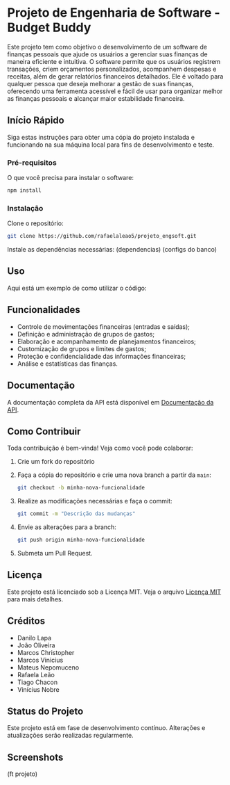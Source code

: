 # Projeto de Engenharia de Software - Budget Buddy

Este projeto tem como objetivo o desenvolvimento de um software de finanças pessoais que ajude os usuários a gerenciar suas finanças de maneira eficiente e intuitiva. O software permite que os usuários registrem transações, criem orçamentos personalizados, acompanhem despesas e receitas, além de gerar relatórios financeiros detalhados. Ele é voltado para qualquer pessoa que deseja melhorar a gestão de suas finanças, oferecendo uma ferramenta acessível e fácil de usar para organizar melhor as finanças pessoais e alcançar maior estabilidade financeira.

## Início Rápido

Siga estas instruções para obter uma cópia do projeto instalada e funcionando na sua máquina local para fins de desenvolvimento e teste.

### Pré-requisitos

O que você precisa para instalar o software:

```bash
npm install
```

### Instalação

Clone o repositório:

```bash
git clone https://github.com/rafaelaleao5/projeto_engsoft.git
```

Instale as dependências necessárias:
(dependencias)
(configs do banco)

## Uso

Aqui está um exemplo de como utilizar o código:

## Funcionalidades

- Controle de movimentações financeiras (entradas e saídas);
- Definição e administração de grupos de gastos;
- Elaboração e acompanhamento de planejamentos financeiros;
- Customização de grupos e limites de gastos;
- Proteção e confidencialidade das informações financeiras;
- Análise e estatísticas das finanças.

## Documentação

A documentação completa da API está disponível em [Documentação da API](https://github.com/rafaelaleao5/projeto_engsoft/blob/main/artefatos/API_documentation.md).

## Como Contribuir

Toda contribuição é bem-vinda! Veja como você pode colaborar:
1. Crie um fork do repositório

2. Faça a cópia do repositório e crie uma nova branch a partir da `main`:
   ```bash
   git checkout -b minha-nova-funcionalidade
   ```
3. Realize as modificações necessárias e faça o commit:
   ```bash
   git commit -m "Descrição das mudanças"
   ```
4. Envie as alterações para a branch:
   ```bash
   git push origin minha-nova-funcionalidade
   ```
5. Submeta um Pull Request.

## Licença

Este projeto está licenciado sob a Licença MIT. Veja o arquivo [Licença MIT](https://github.com/rafaelaleao5/projeto_engsoft/blob/main/LICENSE.md) para mais detalhes.

## Créditos

- Danilo Lapa
- João Oliveira
- Marcos Christopher
- Marcos Vinicius
- Mateus Nepomuceno
- Rafaela Leão
- Tiago Chacon
- Vinícius Nobre

## Status do Projeto

Este projeto está em fase de desenvolvimento contínuo. Alterações e atualizações serão realizadas regularmente.

## Screenshots

(ft projeto)
